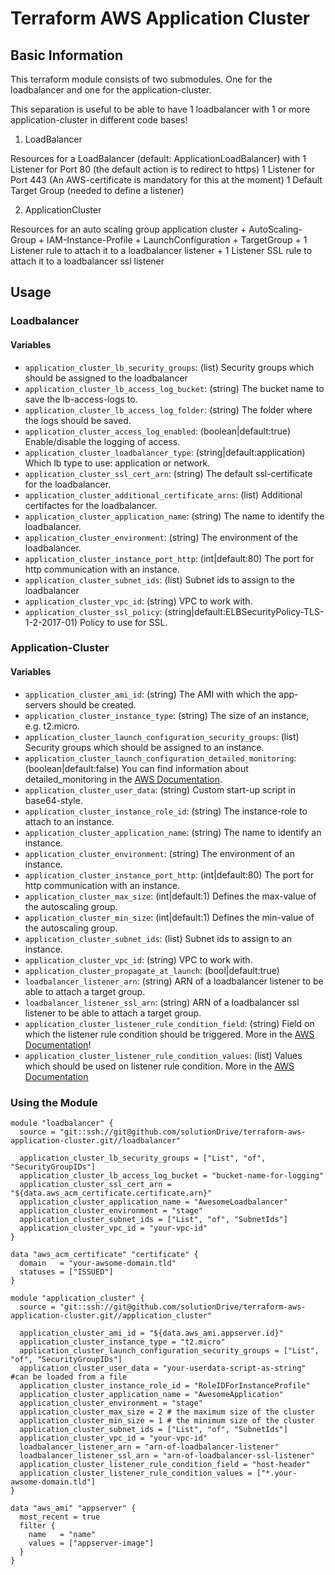 # Terraform AWS Application Cluster

## Basic Information

This terraform module consists of two submodules. One for the loadbalancer and
one for the application-cluster.

This separation is useful to be able to have 1 loadbalancer with 1 or more
application-cluster in different code bases!

1. LoadBalancer

Resources for a LoadBalancer (default: ApplicationLoadBalancer) with
    1 Listener for Port 80 (the default action is to redirect to https)
    1 Listener for Port 443 (An AWS-certificate is mandatory for this at the moment)
    1 Default Target Group (needed to define a listener)
    
2. ApplicationCluster

Resources for an auto scaling group application cluster
    + AutoScaling-Group
    + IAM-Instance-Profile
    + LaunchConfiguration
    + TargetGroup
    + 1 Listener rule to attach it to a loadbalancer listener
    + 1 Listener SSL rule to attach it to a loadbalancer ssl listener

## Usage
### Loadbalancer
#### Variables
- `application_cluster_lb_security_groups`: (list) Security groups which should be assigned to the loadbalancer
- `application_cluster_lb_access_log_bucket`: (string) The bucket name to save the lb-access-logs to.  
- `application_cluster_lb_access_log_folder`: (string) The folder where the logs should be saved.
- `application_cluster_access_log_enabled`: (boolean|default:true) Enable/disable the logging of access.
- `application_cluster_loadbalancer_type`: (string|default:application) Which lb type to use: application or network.
- `application_cluster_ssl_cert_arn`: (string) The default ssl-certificate for the loadbalancer.
- `application_cluster_additional_certificate_arns`: (list) Additional certifactes for the loadbalancer.
- `application_cluster_application_name`: (string) The name to identify the loadbalancer.
- `application_cluster_environment`: (string) The environment of the loadbalancer.
- `application_cluster_instance_port_http`: (int|default:80) The port for http communication with an instance.
- `application_cluster_subnet_ids`: (list) Subnet ids to assign to the loadbalancer
- `application_cluster_vpc_id`: (string) VPC to work with.
- `application_cluster_ssl_policy`: (string|default:ELBSecurityPolicy-TLS-1-2-2017-01) Policy to use for SSL.

### Application-Cluster
#### Variables
- `application_cluster_ami_id`: (string) The AMI with which the app-servers should be created.
- `application_cluster_instance_type`: (string) The size of an instance, e.g. t2.micro.
- `application_cluster_launch_configuration_security_groups`: (list) Security groups which should be assigned to an instance.
- `application_cluster_launch_configuration_detailed_monitoring`: (boolean|default:false) You can find information about detailed_monitoring in the [AWS Documentation](https://docs.aws.amazon.com/AWSEC2/latest/UserGuide/using-cloudwatch-new.html).
- `application_cluster_user_data`: (string) Custom start-up script in base64-style.
- `application_cluster_instance_role_id`: (string) The instance-role to attach to an instance.
- `application_cluster_application_name`: (string) The name to identify an instance.
- `application_cluster_environment`: (string) The environment of an instance.
- `application_cluster_instance_port_http`: (int|default:80) The port for http communication with an instance.
- `application_cluster_max_size`: (int|default:1) Defines the max-value of the autoscaling group.
- `application_cluster_min_size`: (int|default:1) Defines the min-value of the autoscaling group.
- `application_cluster_subnet_ids`: (list) Subnet ids to assign to an instance.
- `application_cluster_vpc_id`: (string) VPC to work with.
- `application_cluster_propagate_at_launch`: (bool|default:true)
- `loadbalancer_listener_arn`: (string) ARN of a loadbalancer listener to be able to attach a target group.
- `loadbalancer_listener_ssl_arn`: (string) ARN of a loadbalancer ssl listener to be able to attach a target group.
- `application_cluster_listener_rule_condition_field`: (string) Field on which the listener rule condition should be triggered. More in the [AWS Documentation](https://docs.aws.amazon.com/elasticloadbalancing/latest/APIReference/API_RuleCondition.html)!
- `application_cluster_listener_rule_condition_values`: (list) Values which should be used on listener rule condition. More in the [AWS Documentation](https://docs.aws.amazon.com/AWSCloudFormation/latest/UserGuide/aws-properties-elasticloadbalancingv2-listenerrule-conditions.html)


### Using the Module
```hcl-terraform
module "loadbalancer" {
  source = "git::ssh://git@github.com/solutionDrive/terraform-aws-application-cluster.git//loadbalancer"

  application_cluster_lb_security_groups = ["List", "of", "SecurityGroupIDs"]
  application_cluster_lb_access_log_bucket = "bucket-name-for-logging"
  application_cluster_ssl_cert_arn = "${data.aws_acm_certificate.certificate.arn}"
  application_cluster_application_name = "AwesomeLoadbalancer"
  application_cluster_environment = "stage"
  application_cluster_subnet_ids = ["List", "of", "SubnetIds"]
  application_cluster_vpc_id = "your-vpc-id"
}

data "aws_acm_certificate" "certificate" {
  domain   = "your-awsome-domain.tld"
  statuses = ["ISSUED"]
}
```

```hcl-terraform
module "application_cluster" {
  source = "git::ssh://git@github.com/solutionDrive/terraform-aws-application-cluster.git//application_cluster"
 
  application_cluster_ami_id = "${data.aws_ami.appserver.id}"
  application_cluster_instance_type = "t2.micro"
  application_cluster_launch_configuration_security_groups = ["List", "of", "SecurityGroupIDs"]
  application_cluster_user_data = "your-userdata-script-as-string" #can be loaded from a file
  application_cluster_instance_role_id = "RoleIDForInstanceProfile"
  application_cluster_application_name = "AwesomeApplication"
  application_cluster_environment = "stage"
  application_cluster_max_size = 2 # the maximum size of the cluster
  application_cluster_min_size = 1 # the minimum size of the cluster
  application_cluster_subnet_ids = ["List", "of", "SubnetIds"]
  application_cluster_vpc_id = "your-vpc-id"
  loadbalancer_listener_arn = "arn-of-loadbalancer-listener"
  loadbalancer_listener_ssl_arn = "arn-of-loadbalancer-ssl-listener"
  application_cluster_listener_rule_condition_field = "host-header"
  application_cluster_listener_rule_condition_values = ["*.your-awsome-domain.tld"]
}

data "aws_ami" "appserver" {
  most_recent = true
  filter {
    name   = "name"
    values = ["appserver-image"]
  }
}
```
